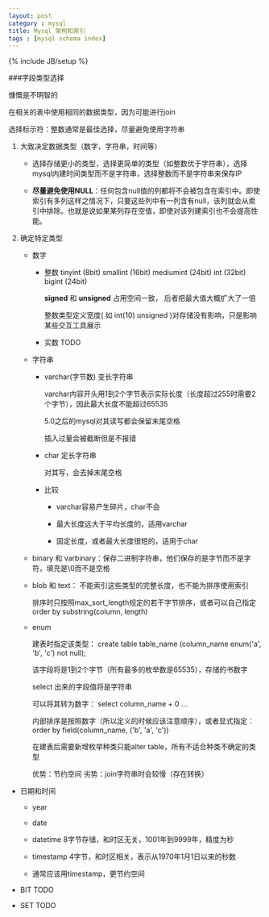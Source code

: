 ```yaml
---
layout: post
category : mysql
title: Mysql 架构和索引
tags : [mysql schema index]
---
```

{% include JB/setup %}

###字段类型选择

   慷慨是不明智的

   在相关的表中使用相同的数据类型，因为可能进行join

   选择标示符：整数通常是最佳选择，尽量避免使用字符串

1. 大致决定数据类型（数字，字符串，时间等）

   * 选择存储更小的类型，选择更简单的类型（如整数优于字符串），选择mysql内建时间类型而不是字符串，选择整数而不是字符串来保存IP

   * **尽量避免使用NULL**：任何包含null值的列都将不会被包含在索引中。即使索引有多列这样之情况下，只要这些列中有一列含有null，该列就会从索引中排除。也就是说如果某列存在空值，即使对该列建索引也不会提高性能。

2. 确定特定类型

   * 数字

     * 整数 tinyint (8bit) smallint (16bit) mediumint (24bit) int (32bit) bigint (24bit)

       **signed** 和 **unsigned** 占用空间一致， 后者把最大值大概扩大了一倍

       整数类型定义宽度( 如 int(10) unsigned )对存储没有影响，只是影响某些交互工具展示

     * 实数 TODO

   * 字符串

     * varchar(字节数) 变长字符串
       
       varchar内容开头用1到2个字节表示实际长度（长度超过255时需要2个字节），因此最大长度不能超过65535

       5.0之后的mysql对其读写都会保留末尾空格

       插入过量会被截断但是不报错

     * char 定长字符串

       对其写，会去掉末尾空格

     * 比较

       * varchar容易产生碎片，char不会

       * 最大长度远大于平均长度的，适用varchar

       * 固定长度，或者最大长度很短的，适用于char

    * binary 和 varbinary：保存二进制字符串，他们保存的是字节而不是字符，填充是\0而不是空格

    * blob 和 text： 不能索引这些类型的完整长度，也不能为排序使用索引

      排序时只按照max_sort_length规定的若干字节排序，或者可以自己指定 order by substring(column, length)

    * enum

      建表时指定该类型： create table table_name (column_name enum('a', 'b', 'c') not null);

      该字段将是1到2个字节（所有最多的枚举数是65535），存储的书数字

      select 出来的字段值将是字符串

      可以将其转为数字： select column_name + 0 ...

      内部排序是按照数字（所以定义的时候应该注意顺序），或者显式指定：order by field(column_name, ('b', 'a', 'c'))

      在建表后需要新增枚举种类只能alter table，所有不适合种类不确定的类型

      优势：节约空间 劣势：join字符串时会较慢（存在转换）

  * 日期和时间

    * year

    * date

    * datetime 8字节存储，和时区无关，1001年到9999年，精度为秒

    * timestamp 4字节，和时区相关，表示从1970年1月1日以来的秒数

    * 通常应该用timestamp，更节约空间

  * BIT TODO

  * SET TODO


